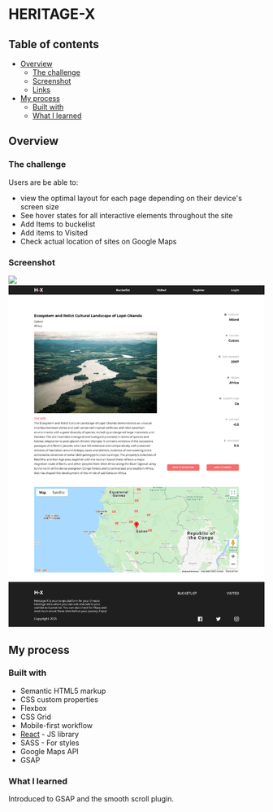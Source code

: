 

# HERITAGE-X

## Table of contents

- [Overview](#overview)
  - [The challenge](#the-challenge)
  - [Screenshot](#screenshot)
  - [Links](#links)
- [My process](#my-process)
  - [Built with](#built-with)
  - [What I learned](#what-i-learned)

## Overview

### The challenge

Users are be able to:

- view the optimal layout for each page depending on their device's screen size
- See hover states for all interactive elements throughout the site
- Add Items to buckelist
- Add items to Visited
- Check actual location of sites on Google Maps

### Screenshot

![](./screenshot.png)
![](./screenshot1.png)


## My process

### Built with

- Semantic HTML5 markup
- CSS custom properties
- Flexbox
- CSS Grid
- Mobile-first workflow
- [React](https://reactjs.org/) - JS library
- SASS - For styles
- Google Maps API
- GSAP


### What I learned

Introduced to GSAP and the smooth scroll plugin.